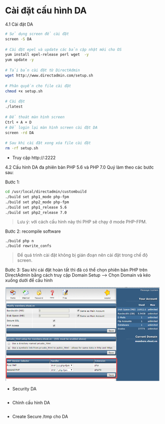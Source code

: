 # Cài đặt cấu hình DA

4.1 Cài đặt DA
```sh
# Sử dụng screen để cài đặt 
screen -S DA

# Cài đặt epel và update các bản cập nhật mới cho OS
yum install epel-release perl wget  -y 
yum update -y 

# Tải bản cài đặt từ DirectAdmin 
wget http://www.directadmin.com/setup.sh

# Phân quyền cho file cài đặt 
chmod +x setup.sh 

# Cài đặt
./latest

# Để thoát màn hình screen
Ctrl + A + D
# Để login lại màn hình screen cài đặt DA 
screen -rd DA

# Sau khi cài đặt xong xóa file cài đặt 
rm -rf setup.sh
```

- Truy cập 
http://<ip-public-server>:2222

4.2 Cấu hình DA đa phiên bản PHP 5.6 và PHP 7.0 Quý làm theo các bước sau:

Bước 1:
```sh 
cd /usr/local/directadmin/custombuild
./build set php1_mode php-fpm
./build set php2_mode php-fpm
./build set php1_release 5.6
./build set php2_release 7.0
```

> Lưu ý: với cách cấu hình này thì PHP sẽ chạy ở mode PHP-FPM.

Bước 2: recompile software
```
./build php n
./build rewrite_confs
```
> Để quá trình cài đặt không bị gián đoạn nên cài đặt trong chế độ screen.

Bước 3: Sau khi cài đặt hoàn tất thì đã có thể chọn phiên bản PHP trên DirectAdmin bằng cách truy cập 
Domain Setup --> Chọn Domain và kéo xuống dưới để cấu hình

![](../images/check_images/DA-php.png)
- Security DA
```

```

- Chỉnh cấu hình DA
```

```

- Create Secure /tmp cho DA
```

```

